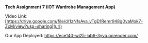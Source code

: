 **Tech Assignment 7 (IOT Wardrobe Management App)**

Video Link: [https://drive.google.com/file/d/1zNfsAva_vTgD1Remr948g0vaMok7-ZxM/view?usp=sharing](url)

Our App Deployed: [https://ece140-wi25-lab9-3yvq.onrender.com/
](url)
